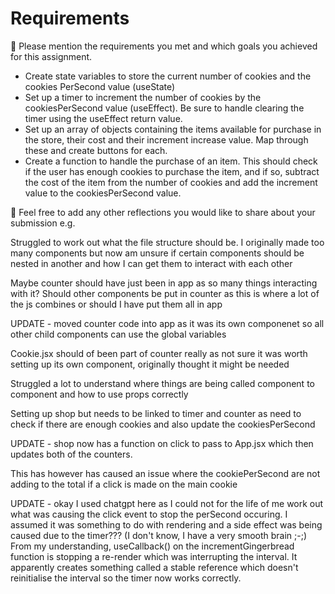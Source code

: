 # Requirements

🎯 Please mention the requirements you met and which goals you achieved for this assignment.

- Create state variables to store the current number of cookies and the cookies PerSecond value (useState)
- Set up a timer to increment the number of cookies by the cookiesPerSecond value (useEffect). Be sure to handle clearing the timer using the useEffect return value.
- Set up an array of objects containing the items available for purchase in the store, their cost and their increment increase value. Map through these and create buttons for each.
- Create a function to handle the purchase of an item. This should check if the user has enough cookies to purchase the item, and if so, subtract the cost of the item from the number of cookies and add the increment value to the cookiesPerSecond value.

🏹 Feel free to add any other reflections you would like to share about your submission e.g.

Struggled to work out what the file structure should be. I originally made too many components but now am unsure if certain components should be nested in another and how I can get them to interact with each other

Maybe counter should have just been in app as so many things interacting with it?
Should other components be put in counter as this is where a lot of the js combines or should I have put them all in app

UPDATE - moved counter code into app as it was its own componenet so all other child components can use the global variables

Cookie.jsx should of been part of counter really as not sure it was worth setting up its own component, originally thought it might be needed

Struggled a lot to understand where things are being called component to component and how to use props correctly

Setting up shop but needs to be linked to timer and counter as need to check if there are enough cookies and also update the cookiesPerSecond

UPDATE - shop now has a function on click to pass to App.jsx which then updates both of the counters.

This has however has caused an issue where the cookiePerSecond are not adding to the total if a click is made on the main cookie

UPDATE - okay I used chatgpt here as I could not for the life of me work out what was causing the click event to stop the perSecond occuring. I assumed it was something to do with rendering and a side effect was being caused due to the timer??? (I don't know, I have a very smooth brain ;-;)
From my understanding, useCallback() on the incrementGingerbread function is stopping a re-render which was interrupting the interval. It apparently creates something called a stable reference which doesn't reinitialise the interval so the timer now works correctly.
